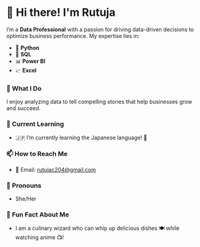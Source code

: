# 👋 Hi there! I'm Rutuja

I’m a **Data Professional** with a passion for driving data-driven decisions to optimize business performance. My expertise lies in:

- 🐍 **Python**  
- 🐬 **SQL**  
- 📊 **Power BI**  
- 📈 **Excel**

### 🌟 What I Do
I enjoy analyzing data to tell compelling stories that help businesses grow and succeed.

### 🎯 Current Learning
- 🇯🇵 I’m currently learning the Japanese language! 🎌

### 📫 How to Reach Me
- 📧 Email: [rutujac204@gmail.com](mailto:rutujac204@gmail.com)

### 🌈 Pronouns
- She/Her

### 🎉 Fun Fact About Me
- I am a culinary wizard who can whip up delicious dishes 🍽 while watching anime 📺!
